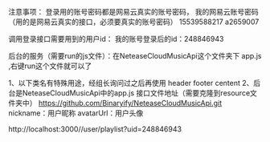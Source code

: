 注意事项：
登录用的账号密码都是网易云真实的账号密码，
我的网易云账号密码（用的是网易云真实的接口，必须要真实的账号密码）
    15539588217
    a2659007

调用登录接口需要用到的用户id：
    我的账号登录后的id：248846943

后台的服务（需要run的js文件）：在NeteaseCloudMusicApi这个文件夹下  app.js  ,右键run这个文件就可以了

1、以下类名有特殊用途，经组长询问过之后再使用
header
footer
centent
2、后台是NeteaseCloudMusicApi中的app.js   接口文件地址（需要克隆到resource文件夹中） https://github.com/Binaryify/NeteaseCloudMusicApi.git
nickname：用户昵称
avatarUrl：用户头像




http://localhost:3000//user/playlist?uid=248846943